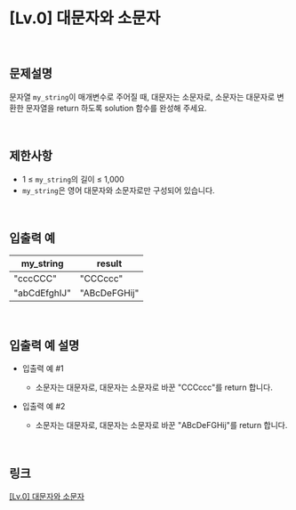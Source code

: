 # [Lv.0] 대문자와 소문자

<br>

## 문제설명
문자열 `my_string`이 매개변수로 주어질 때, 대문자는 소문자로, 소문자는 대문자로 변환한 문자열을 return 하도록 solution 함수를 완성해 주세요.

<br>

## 제한사항
- 1 ≤ `my_string`의 길이 ≤ 1,000
- `my_string`은 영어 대문자와 소문자로만 구성되어 있습니다.

<br>

## 입출력 예
| my_string | result |
|---|---|
| "cccCCC" | "CCCccc" |
| "abCdEfghIJ" | "ABcDeFGHij" |

<br>

## 입출력 예 설명
- 입출력 예 #1
    - 소문자는 대문자로, 대문자는 소문자로 바꾼 "CCCccc"를 return 합니다.

- 입출력 예 #2
    - 소문자는 대문자로, 대문자는 소문자로 바꾼 "ABcDeFGHij"를 return 합니다.

<br>

## 링크
[[Lv.0] 대문자와 소문자](https://school.programmers.co.kr/learn/courses/30/lessons/120893)
